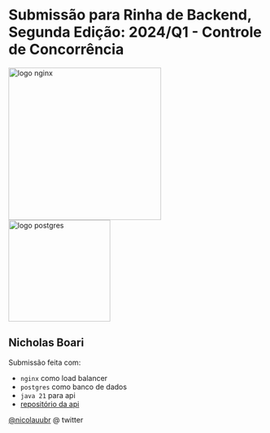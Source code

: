 # Submissão para Rinha de Backend, Segunda Edição: 2024/Q1 - Controle de Concorrência


<img src="https://upload.wikimedia.org/wikipedia/commons/c/c5/Nginx_logo.svg" alt="logo nginx" width="300" height="auto">
<br />
<img src="https://www.vectorlogo.zone/logos/java/java-ar21.svg" alt="logo postgres" width="200" height="auto">


## Nicholas Boari
Submissão feita com:
- `nginx` como load balancer
- `postgres` como banco de dados
- `java 21` para api
- [repositório da api](https://github.com/nicholasboari/rinha-de-backend-2024-q1/tree/master/java-puro)

[@nicolauubr](https://twitter.com/nicolauubr) @ twitter
